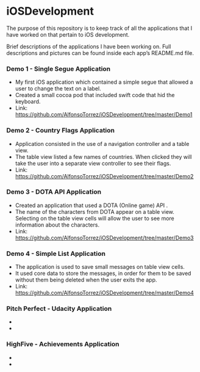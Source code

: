 # iOSDevelopment

The purpose of this repository is to keep track of all the applications that I have worked on that pertain to iOS development. 

Brief descriptions of the applications I have been working on. Full descriptions and pictures can be found inside each app’s README.md file. 


### Demo 1 - Single Segue Application
+ My first iOS application which contained a simple segue that allowed a user to change the text on a label.
+ Created a small cocoa pod that included swift code that hid the keyboard. 
+ Link: <https://github.com/AlfonsoTorrez/iOSDevelopment/tree/master/Demo1>

### Demo 2 - Country Flags Application
+ Application consisted in the use of a navigation controller and a table view.
+ The table view listed a few names of countries. When clicked they will take the user into a separate view controller to see their flags. 
+ Link: <https://github.com/AlfonsoTorrez/iOSDevelopment/tree/master/Demo2>

### Demo 3 - DOTA API Application
+ Created an application that used a DOTA (Online game) API .
+ The name of the characters from DOTA appear on a table view. Selecting on the table view cells will allow the user to see more information about the characters. 
+ Link: <https://github.com/AlfonsoTorrez/iOSDevelopment/tree/master/Demo3>

### Demo 4 - Simple List Application
+ The application is used to save small messages on table view cells.
+ It used core data to store the messages, in order for them to be saved without them being deleted when the user exits the app.
+ Link: <https://github.com/AlfonsoTorrez/iOSDevelopment/tree/master/Demo4>

### Pitch Perfect - Udacity Application
+ 
+ 

### HighFive - Achievements Application 
+ 
+ 
